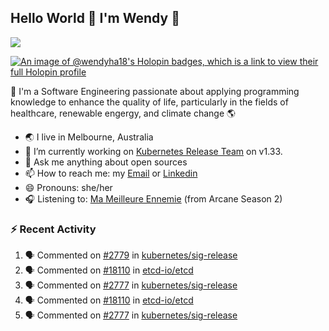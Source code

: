 ## Hello World 👋 I'm Wendy 🧃 
![](https://komarev.com/ghpvc/?username=wendy-ha18)

[![An image of @wendyha18's Holopin badges, which is a link to view their full Holopin profile](https://holopin.me/wendyha18)](https://holopin.io/@wendyha18)

🌱 I'm a Software Engineering passionate about applying programming knowledge to enhance the quality of life, particularly in the fields of healthcare, renewable engergy, and climate change 🌎

- 🌏 I live in Melbourne, Australia
- 🔭 I’m currently working on [Kubernetes Release Team](https://github.com/kubernetes/sig-release/tree/master) on v1.33.
- 💬 Ask me anything about open sources
- 📫 How to reach me: my [Email](mailto:wendyha.sut@gmail.com) or [Linkedin](https://www.linkedin.com/in/wendyha-sut/)
- 😄 Pronouns: she/her
- 🎧 Listening to: [Ma Meilleure Ennemie](https://www.youtube.com/watch?v=1F3OGIFnW1k) (from Arcane Season 2)

### :zap: Recent Activity

<!--START_SECTION:activity-->
1. 🗣 Commented on [#2779](https://github.com/kubernetes/sig-release/issues/2779#issuecomment-2866430553) in [kubernetes/sig-release](https://github.com/kubernetes/sig-release)
2. 🗣 Commented on [#18110](https://github.com/etcd-io/etcd/issues/18110#issuecomment-2845130241) in [etcd-io/etcd](https://github.com/etcd-io/etcd)
3. 🗣 Commented on [#2777](https://github.com/kubernetes/sig-release/issues/2777#issuecomment-2845082081) in [kubernetes/sig-release](https://github.com/kubernetes/sig-release)
4. 🗣 Commented on [#18110](https://github.com/etcd-io/etcd/issues/18110#issuecomment-2845069441) in [etcd-io/etcd](https://github.com/etcd-io/etcd)
5. 🗣 Commented on [#2777](https://github.com/kubernetes/sig-release/issues/2777#issuecomment-2833432263) in [kubernetes/sig-release](https://github.com/kubernetes/sig-release)
<!--END_SECTION:activity-->

